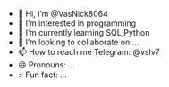 - 👋 Hi, I’m @VasNick8064
- 👀 I’m interested in programming
- 🌱 I’m currently learning SQL,Python
- 💞️ I’m looking to collaborate on ...
- 📫 How to reach me Telegram: @vslv7
- 😄 Pronouns: ...
- ⚡ Fun fact: ...

<!---
VasNick8064/VasNick8064 is a ✨ special ✨ repository because its `README.md` (this file) appears on your GitHub profile.
You can click the Preview link to take a look at your changes.
--->
